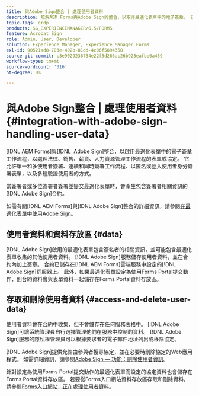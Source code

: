 ```yaml
---
title: 與Adobe Sign整合 | 處理使用者資料
description: 瞭解AEM Forms與Adobe Sign的整合，以取得最適化表單中的電子簽章。 它支援各種工作流程的多個簽署選項。
topic-tags: grdp
products: SG_EXPERIENCEMANAGER/6.5/FORMS
feature: Acrobat Sign
role: Admin, User, Developer
solution: Experience Manager, Experience Manager Forms
exl-id: 90521ad8-703e-402b-81dd-4c06f5894358
source-git-commit: c3e9029236734e22f5d266ac26b923eafbe0a459
workflow-type: tm+mt
source-wordcount: '316'
ht-degree: 0%

---
```


# 與Adobe Sign整合 | 處理使用者資料 {#integration-with-adobe-sign-handling-user-data}

[!DNL AEM Forms]與[!DNL &#x200B; Adobe Sign]整合，以啟用最適化表單中的電子簽章工作流程，以處理法律、銷售、薪資、人力資源管理工作流程的表單或協定。 它允許單一和多使用者簽署、連續和同時簽署工作流程、以匿名或登入使用者身分簽署表單，以及多種驗證使用者的方式。

當簽署者或多位簽署者簽署並提交最適化表單時，會產生包含簽署者相關資訊的[!DNL Adobe Sign]合約。

如需有關[!DNL AEM Forms]與[!DNL Adobe Sign]整合的詳細資訊，請參閱[在最適化表單中使用Adobe Sign](/help/forms/using/working-with-adobe-sign.md)。

## 使用者資料和資料存放區 {#data}

[!DNL Adobe Sign]啟用的最適化表單包含簽名者的相關資訊，並可能包含最適化表單收集的其他使用者資料。 [!DNL Adobe Sign]服務儲存使用者資料，並在合約內加上簽章。 合約已儲存在[!DNL AEM Forms]雲端服務中設定的[!DNL Adobe Sign]伺服器上。 此外，如果最適化表單設定為使用Forms Portal提交動作，則合約資料會與表單資料一起儲存在Forms Portal資料存放區。

## 存取和刪除使用者資料 {#access-and-delete-user-data}

使用者資料會在合約中收集，但不會儲存在任何服務表格中。 [!DNL Adobe Sign]可讓系統管理員自行選擇管理他們在服務中控制的資料。 [!DNL Adobe Sign]服務的隱私權管理員可以根據要求者的電子郵件地址列出或移除協定。

[!DNL Adobe Sign]提供允許由參與者搜尋協定，並在必要時刪除協定的Web應用程式。 如需詳細資訊，請參閱[Adobe Sign — 功能：刪除使用者資訊](https://helpx.adobe.com/sign/help/adobesign_gdpr_user_deletion.html)。

針對設定為使用Forms Portal提交動作的最適化表單而設定的協定資料也會儲存在Forms Portal資料存放區。 若要從Forms入口網站資料存放區存取和刪除資料，請參閱[Forms入口網站 | 正在處理使用者資料](/help/forms/using/forms-portal-handling-user-data.md)。
